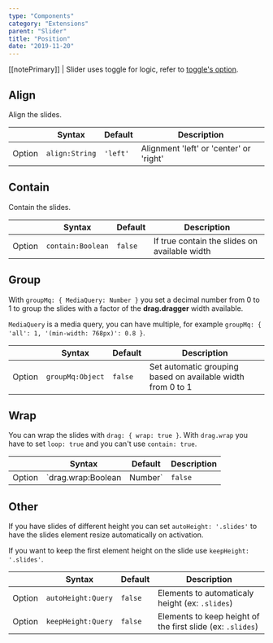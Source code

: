 ```yaml
---
type: "Components"
category: "Extensions"
parent: "Slider"
title: "Position"
date: "2019-11-20"
---
```


[[notePrimary]]
| Slider uses toggle for logic, refer to [toggle's option](/components/core/toggle/option-js).

## Align

Align the slides.

<div class="table-scroll">

|                         | Syntax                                    | Default                       | Description                   |
| ----------------------- | ----------------------------------------- | ----------------------------- | ----------------------------- |
| Option                  | `align:String`                          | `'left'`        | Alignment 'left' or 'center' or 'right'           |

</div>

<demo>
  <demovanilla src="vanilla/components/extensions/slider/align-left">
  </demovanilla>
  <demovanilla src="vanilla/components/extensions/slider/align-center">
  </demovanilla>
  <demovanilla src="vanilla/components/extensions/slider/align-right">
  </demovanilla>
</demo>

## Contain

Contain the slides.

<div class="table-scroll">

|                         | Syntax                                    | Default                       | Description                   |
| ----------------------- | ----------------------------------------- | ----------------------------- | ----------------------------- |
| Option                  | `contain:Boolean`                          | `false`        | If true contain the slides on available width            |

</div>

<demo>
  <demovanilla src="vanilla/components/extensions/slider/contain-center">
  </demovanilla>
  <demovanilla src="vanilla/components/extensions/slider/contain-left">
  </demovanilla>
  <demovanilla src="vanilla/components/extensions/slider/contain-right">
  </demovanilla>
</demo>

## Group

With `groupMq: { MediaQuery: Number }` you set a decimal number from 0 to 1 to group the slides with a factor of the **drag.dragger** width available.

`MediaQuery` is a media query, you can have multiple, for example `groupMq: { 'all': 1, '(min-width: 768px)': 0.8 }`.

<div class="table-scroll">

|                         | Syntax                                    | Default                       | Description                   |
| ----------------------- | ----------------------------------------- | ----------------------------- | ----------------------------- |
| Option                  | `groupMq:Object`                          | `false`        | Set automatic grouping based on available width from 0 to 1            |

</div>

<demo>
  <demovanilla src="vanilla/components/extensions/slider/group-responsive">
  </demovanilla>
</demo>

## Wrap

You can wrap the slides with `drag: { wrap: true }`. With `drag.wrap` you have to set `loop: true` and you can't use `contain: true`.

<div class="table-scroll">

|                         | Syntax                                    | Default                       | Description                   |
| ----------------------- | ----------------------------------------- | ----------------------------- | ----------------------------- |
| Option                  | `drag.wrap:Boolean|Number`                          | `false`        | Wrap slides on start and end             |

</div>

<demo>
  <demovanilla src="vanilla/components/extensions/slider/wrap">
  </demovanilla>
  <demovanilla src="vanilla/components/extensions/slider/wrap-left">
  </demovanilla>
  <demovanilla src="vanilla/components/extensions/slider/wrap-right">
  </demovanilla>
</demo>

## Other

If you have slides of different height you can set `autoHeight: '.slides'` to have the slides element resize automatically on activation.

If you want to keep the first element height on the slide use `keepHeight: '.slides'`.

<div class="table-scroll">

|                         | Syntax                                    | Default                       | Description                   |
| ----------------------- | ----------------------------------------- | ----------------------------- | ----------------------------- |
| Option                  | `autoHeight:Query`                          | `false`        | Elements to automaticaly height (ex: `.slides`)            |
| Option                  | `keepHeight:Query`                          | `false`        | Elements to keep height of the first slide (ex: `.slides`)            |

</div>

<demo>
  <demovanilla src="vanilla/components/extensions/slider/other">
  </demovanilla>
</demo>
